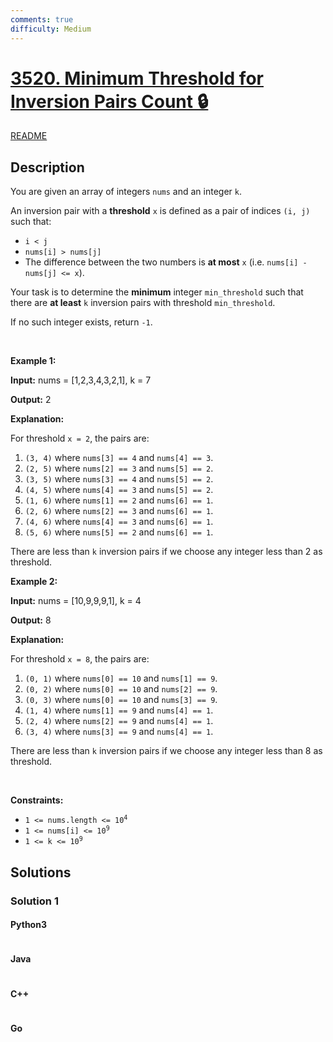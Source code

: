 ```yaml
---
comments: true
difficulty: Medium
---
```


<!-- problem:start -->

# [3520. Minimum Threshold for Inversion Pairs Count 🔒](https://leetcode.com/problems/minimum-threshold-for-inversion-pairs-count)

[README](/solution/3500-3599/3520.Minimum%20Threshold%20for%20Inversion%20Pairs%20Count/README.md)

## Description

<!-- description:start -->

<p>You are given an array of integers <code>nums</code> and an integer <code>k</code>.</p>

<p>An inversion pair with a <strong>threshold</strong> <code>x</code> is defined as a pair of indices <code>(i, j)</code> such that:</p>

<ul>
	<li><code>i &lt; j</code></li>
	<li><code>nums[i] &gt; nums[j]</code></li>
	<li>The difference between the two numbers is <strong>at most</strong> <code>x</code> (i.e. <code>nums[i] - nums[j] &lt;= x</code>).</li>
</ul>

<p>Your task is to determine the <strong>minimum</strong> integer <code>min_threshold</code> such that there are <strong>at least</strong> <code>k</code> inversion pairs with threshold <code>min_threshold</code>.</p>

<p>If no such integer exists, return <code>-1</code>.</p>

<p>&nbsp;</p>
<p><strong class="example">Example 1:</strong></p>

<div class="example-block">
<p><strong>Input:</strong> <span class="example-io">nums = [1,2,3,4,3,2,1], k = 7</span></p>

<p><strong>Output:</strong> <span class="example-io">2</span></p>

<p><strong>Explanation:</strong></p>

<p>For threshold <code>x = 2</code>, the pairs are:</p>

<ol>
	<li><code>(3, 4)</code> where <code>nums[3] == 4</code> and <code>nums[4] == 3</code>.</li>
	<li><code>(2, 5)</code> where <code>nums[2] == 3</code> and <code>nums[5] == 2</code>.</li>
	<li><code>(3, 5)</code> where <code>nums[3] == 4</code> and <code>nums[5] == 2</code>.</li>
	<li><code>(4, 5)</code> where <code>nums[4] == 3</code> and <code>nums[5] == 2</code>.</li>
	<li><code>(1, 6)</code> where <code>nums[1] == 2</code> and <code>nums[6] == 1</code>.</li>
	<li><code>(2, 6)</code> where <code>nums[2] == 3</code> and <code>nums[6] == 1</code>.</li>
	<li><code>(4, 6)</code> where <code>nums[4] == 3</code> and <code>nums[6] == 1</code>.</li>
	<li><code>(5, 6)</code> where <code>nums[5] == 2</code> and <code>nums[6] == 1</code>.</li>
</ol>

<p>There are less than <code>k</code> inversion pairs if we choose any integer less than 2 as threshold.</p>
</div>

<p><strong class="example">Example 2:</strong></p>

<div class="example-block">
<p><strong>Input:</strong> <span class="example-io">nums = [10,9,9,9,1], k = 4</span></p>

<p><strong>Output:</strong> <span class="example-io">8</span></p>

<p><strong>Explanation:</strong></p>

<p>For threshold <code>x = 8</code>, the pairs are:</p>

<ol>
	<li><code>(0, 1)</code> where <code>nums[0] == 10</code> and <code>nums[1] == 9</code>.</li>
	<li><code>(0, 2)</code> where <code>nums[0] == 10</code> and <code>nums[2] == 9</code>.</li>
	<li><code>(0, 3)</code> where <code>nums[0] == 10</code> and <code>nums[3] == 9</code>.</li>
	<li><code>(1, 4)</code> where <code>nums[1] == 9</code> and <code>nums[4] == 1</code>.</li>
	<li><code>(2, 4)</code> where <code>nums[2] == 9</code> and <code>nums[4] == 1</code>.</li>
	<li><code>(3, 4)</code> where <code>nums[3] == 9</code> and <code>nums[4] == 1</code>.</li>
</ol>

<p>There are less than <code>k</code> inversion pairs if we choose any integer less than 8 as threshold.</p>
</div>

<p>&nbsp;</p>
<p><strong>Constraints:</strong></p>

<ul>
	<li><code>1 &lt;= nums.length &lt;= 10<sup>4</sup></code></li>
	<li><code>1 &lt;= nums[i] &lt;= 10<sup>9</sup></code></li>
	<li><code>1 &lt;= k &lt;= 10<sup>9</sup></code></li>
</ul>

<!-- description:end -->

## Solutions

<!-- solution:start -->

### Solution 1

<!-- tabs:start -->

#### Python3

```python

```

#### Java

```java

```

#### C++

```cpp

```

#### Go

```go

```

<!-- tabs:end -->

<!-- solution:end -->

<!-- problem:end -->

